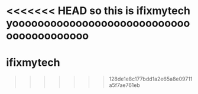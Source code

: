 <<<<<<< HEAD
so this is ifixmytech yooooooooooooooooooooooooooooooooooooooooo
=======
# ifixmytech
>>>>>>> 128de1e8c177bdd1a2e65a8e09711a5f7ae761eb
